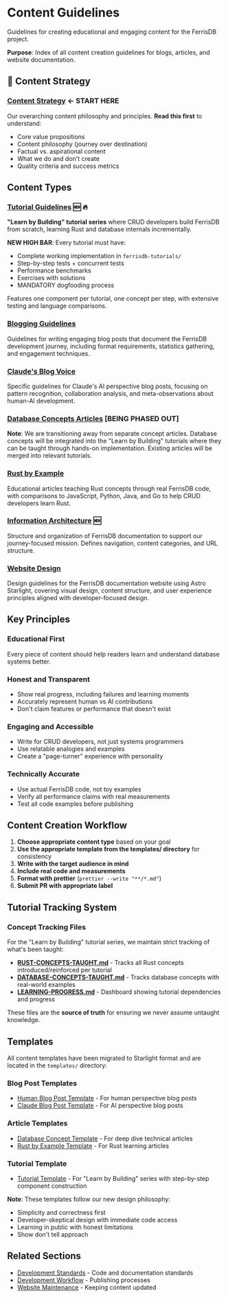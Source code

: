 # Content Guidelines

Guidelines for creating educational and engaging content for the FerrisDB project.

**Purpose**: Index of all content creation guidelines for blogs, articles, and website documentation.

## 🎯 Content Strategy

### [Content Strategy](content-strategy.md) **← START HERE**

Our overarching content philosophy and principles. **Read this first** to understand:

- Core value propositions
- Content philosophy (journey over destination)
- Factual vs. aspirational content
- What we do and don't create
- Quality criteria and success metrics

## Content Types

### [Tutorial Guidelines](tutorials.md) 🆕 🔥

**"Learn by Building" tutorial series** where CRUD developers build FerrisDB from scratch, learning Rust and database internals incrementally.

**NEW HIGH BAR**: Every tutorial must have:

- Complete working implementation in `ferrisdb-tutorials/`
- Step-by-step tests + concurrent tests
- Performance benchmarks
- Exercises with solutions
- MANDATORY dogfooding process

Features one component per tutorial, one concept per step, with extensive testing and language comparisons.

### [Blogging Guidelines](blogging.md)

Guidelines for writing engaging blog posts that document the FerrisDB development journey, including format requirements, statistics gathering, and engagement techniques.

### [Claude's Blog Voice](claude-blog-voice.md)

Specific guidelines for Claude's AI perspective blog posts, focusing on pattern recognition, collaboration analysis, and meta-observations about human-AI development.

### [Database Concepts Articles](database-concepts-articles.md) **[BEING PHASED OUT]**

**Note**: We are transitioning away from separate concept articles. Database concepts will be integrated into the "Learn by Building" tutorials where they can be taught through hands-on implementation. Existing articles will be merged into relevant tutorials.

### [Rust by Example](rust-by-example.md)

Educational articles teaching Rust concepts through real FerrisDB code, with comparisons to JavaScript, Python, Java, and Go to help CRUD developers learn Rust.

### [Information Architecture](information-architecture.md) 🆕

Structure and organization of FerrisDB documentation to support our journey-focused mission. Defines navigation, content categories, and URL structure.

### [Website Design](website-design-starlight.md)

Design guidelines for the FerrisDB documentation website using Astro Starlight, covering visual design, content structure, and user experience principles aligned with developer-focused design.

## Key Principles

### Educational First

Every piece of content should help readers learn and understand database systems better.

### Honest and Transparent

- Show real progress, including failures and learning moments
- Accurately represent human vs AI contributions
- Don't claim features or performance that doesn't exist

### Engaging and Accessible

- Write for CRUD developers, not just systems programmers
- Use relatable analogies and examples
- Create a "page-turner" experience with personality

### Technically Accurate

- Use actual FerrisDB code, not toy examples
- Verify all performance claims with real measurements
- Test all code examples before publishing

## Content Creation Workflow

1. **Choose appropriate content type** based on your goal
2. **Use the appropriate template from the templates/ directory** for consistency
3. **Write with the target audience in mind**
4. **Include real code and measurements**
5. **Format with prettier** (`prettier --write "**/*.md"`)
6. **Submit PR with appropriate label**

## Tutorial Tracking System

### Concept Tracking Files

For the "Learn by Building" tutorial series, we maintain strict tracking of what's been taught:

- **[RUST-CONCEPTS-TAUGHT.md](RUST-CONCEPTS-TAUGHT.md)** - Tracks all Rust concepts introduced/reinforced per tutorial
- **[DATABASE-CONCEPTS-TAUGHT.md](DATABASE-CONCEPTS-TAUGHT.md)** - Tracks database concepts with real-world examples
- **[LEARNING-PROGRESS.md](LEARNING-PROGRESS.md)** - Dashboard showing tutorial dependencies and progress

These files are the **source of truth** for ensuring we never assume untaught knowledge.

## Templates

All content templates have been migrated to Starlight format and are located in the `templates/` directory:

### Blog Post Templates

- [Human Blog Post Template](templates/blog-post-human.mdx) - For human perspective blog posts
- [Claude Blog Post Template](templates/blog-post-claude.mdx) - For AI perspective blog posts

### Article Templates

- [Database Concept Template](templates/database-concept.mdx) - For deep dive technical articles
- [Rust by Example Template](templates/rust-by-example.mdx) - For Rust learning articles

### Tutorial Template

- [Tutorial Template](templates/tutorial.mdx) - For "Learn by Building" series with step-by-step component construction

**Note**: These templates follow our new design philosophy:

- Simplicity and correctness first
- Developer-skeptical design with immediate code access
- Learning in public with honest limitations
- Show don't tell approach

## Related Sections

- [Development Standards](../development/) - Code and documentation standards
- [Development Workflow](../workflow/) - Publishing processes
- [Website Maintenance](../workflow/website-maintenance-simple.md) - Keeping content updated
